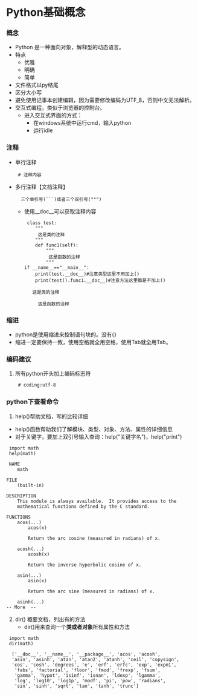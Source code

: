 # Python基础概念
### 概念
* Python 是一种面向对象，解释型的动态语言。
* 特点
  * 优雅
  * 明确
  * 简单
* 文件格式以py结尾
* 区分大小写
* 避免使用记事本创建编辑，因为需要修改编码为UTF_8，否则中文无法解析。
* 交互式编程，类似于浏览器的控制台。
  * 进入交互式界面的方式：
     * 在windows系统中运行cmd，输入python
     * 运行idle


### 注释
* 单行注释
  ```
   # 注释内容
  ```
* 多行注释【文档注释】
  ```
    三个单引号(```)或者三个双引号(""")
  ```
  * 使用__doc__可以获取注释内容
    ```
     class test:
        """
         这是类的注释
        """
        def func1(self):
            """
             这是函数的注释
            """
    if __name__=="__main__":
        print(test.__doc__)#注意类型这里不用加上()
        print(test().func1.__doc__)#注意方法这里都是不加上()
    ```
    ```
       这是类的注释
    
         这是函数的注释
    ```

### 缩进
* python是使用缩进来控制语句块的。没有{}
* 缩进一定要保持一致，使用空格就全用空格，使用Tab就全用Tab。

### 编码建议
1. 所有python开头加上编码标志符
   ```html
    # coding:utf-8
   ```
      
### python下查看命令
1. help()帮助文档，写的比较详细
  * help()函数帮助我们了解模块、类型、对象、方法、属性的详细信息
  * 对于关键字，要加上双引号输入查询：help("关键字名")，help("print")
```
 import math
 help(math)
```
```
 NAME
    math

FILE
    (built-in)

DESCRIPTION
    This module is always available.  It provides access to the
    mathematical functions defined by the C standard.

FUNCTIONS
    acos(...)
        acos(x)

        Return the arc cosine (measured in radians) of x.

    acosh(...)
        acosh(x)

        Return the inverse hyperbolic cosine of x.

    asin(...)
        asin(x)

        Return the arc sine (measured in radians) of x.

    asinh(...)
-- More  --

``` 
2. dir() 概要文档，列出有的方法
   * dir()用来查询一个**类或者对象**所有属性和方法
```
 import math
 dir(math)
```
```
  ['__doc__', '__name__', '__package__', 'acos', 'acosh', 
  'asin', 'asinh', 'atan', 'atan2', 'atanh', 'ceil', 'copysign', 
  'cos', 'cosh', 'degrees', 'e', 'erf', 'erfc', 'exp', 'expm1',
   'fabs', 'factorial', 'floor', 'fmod', 'frexp', 'fsum', 
   'gamma', 'hypot', 'isinf', 'isnan', 'ldexp', 'lgamma', 
   'log', 'log10', 'log1p', 'modf', 'pi', 'pow', 'radians', 
   'sin', 'sinh', 'sqrt', 'tan', 'tanh', 'trunc']
```